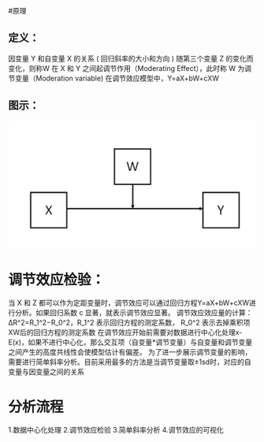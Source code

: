 #原理
## 定义： 
 因变量 Y 和自变量 X 的关系 ( 回归斜率的大小和方向 ) 随第三个变量 Z 的变化而变化，则称W 在 X 和 Y 之间起调节作用（Moderating Effect），此时称 W 为调节变量（Moderation variable)
 在调节效应模型中，Y=aX+bW+cXW
## 图示：
 ![image](https://github.com/e666777/Psychology-Empirical-Analysis/blob/main/%E8%B0%83%E8%8A%82%E6%95%88%E5%BA%94%E6%A3%80%E9%AA%8C/%E7%A4%BA%E6%84%8F%E5%9B%BE.png)
  
# 调节效应检验：
  当 X 和 Z 都可以作为定距变量时，调节效应可以通过回归方程Y=aX+bW+cXW进行分析。如果回归系数 c 显著，就表示调节效应显著。
  调节效应效应量的计算：ΔR^2=R_1^2−R_0^2，R_1^2 表示回归方程的测定系数， R_0^2 表示去掉乘积项XW后的回归方程的测定系数
  在调节效应开始前需要对数据进行中心化处理x-E(x)，如果不进行中心化，那么交互项（自变量*调节变量）与自变量和调节变量之间产生的高度共线性会使模型估计有偏差。
  为了进一步展示调节变量的影响，需要进行简单斜率分析。目前采用最多的方法是当调节变量取±1sd时，对应的自变量与因变量之间的关系

# 分析流程
1.数据中心化处理
2.调节效应检验
3.简单斜率分析
4.调节效应的可视化
